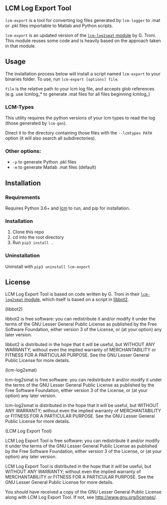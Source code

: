 ## LCM Log Export Tool
`lcm-export` is a tool for converting log files generated by `lcm-logger` to .mat or 
.pkl files importable to Matlab and Python scripts.

`lcm-export` is an updated version of the [`lcm-log2smat` module](https://github.com/gtroni/lcm-log2smat) by G. Troni.
This module reuses some code and is heavily based on the approach taken in that module. 

## Usage
The installation process below will install a script named `lcm-export` to your binaries folder.
To use, run `lcm-export [options] file`.

`file` is the relative path to your lcm log file, and accepts glob references (e.g. use lcmlog_* to generate .mat files for all files beginning lcmlog_)

### LCM-Types
This utility requires the python versions of your lcm types to read the log (those generated by `lcm-gen`).

Direct it to the directory containing those files with the `--lcmtypes PATH` option (it will also search all subdirectories).

### Other options:
- `-p` to generate Python .pkl files
- `-m` to generate Matlab .mat files (default)


## Installation
### Requirements
Requires Python 3.6+ and [lcm](https://lcm-proj.github.io) to run, and pip for installation.

### Installation
1. Clone this repo
2. cd into the root directory
3. Run `pip3 install .`

### Uninstallation
Uninstall with `pip3 uninstall lcm-export`

## License
LCM Log Export Tool is based on code written by G. Troni in their [`lcm-log2smat` module](https://github.com/gtroni/lcm-log2smat),
which itself is based on a script in [libbot2](https://github.com/libbot2/libbot2).

(libbot2)

libbot2 is free software: you can redistribute it and/or modify it under the terms of the GNU Lesser General Public License as published by the Free Software Foundation, either version 3 of the License, or (at your option) any later version.

libbot2 is distributed in the hope that it will be useful, but WITHOUT ANY WARRANTY; without even the implied warranty of MERCHANTABILITY or FITNESS FOR A PARTICULAR PURPOSE. See the GNU Lesser General Public License for more details.

(lcm-log2smat)

lcm-log2smat is free software: you can redistribute it and/or modify it under the terms of the GNU Lesser General Public License as published by the Free Software Foundation, either version 3 of the License, or (at your option) any later version.

lcm-log2smat is distributed in the hope that it will be useful, but WITHOUT ANY WARRANTY; without even the implied warranty of MERCHANTABILITY or FITNESS FOR A PARTICULAR PURPOSE. See the GNU Lesser General Public License for more details.

(LCM Log Export Tool)

LCM Log Export Tool is free software: you can redistribute it and/or modify it under the terms of the GNU Lesser General Public License as published by the Free Software Foundation, either version 3 of the License, or (at your option) any later version.

LCM Log Export Tool is distributed in the hope that it will be useful, but WITHOUT ANY WARRANTY; without even the implied warranty of MERCHANTABILITY or FITNESS FOR A PARTICULAR PURPOSE. See the GNU Lesser General Public License for more details.

You should have received a copy of the GNU Lesser General Public License along with LCM Log Export Tool. If not, see http://www.gnu.org/licenses/.
